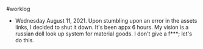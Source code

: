 #worklog

- Wednesday August 11, 2021. Upon stumbling upon an error in the assets links, I decided to shut it down. It's been appx 6 hours. My vision is a russian doll look up system for material goods. I don't give a f***; let's do this.
